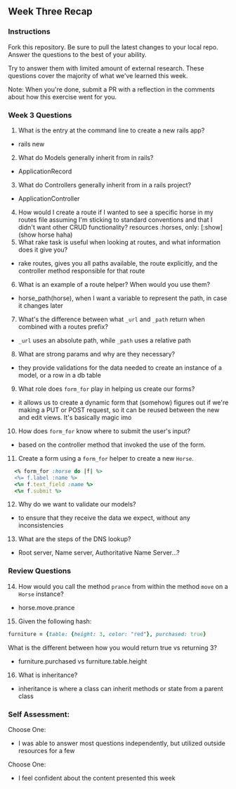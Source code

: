 ## Week Three Recap

### Instructions
Fork this repository. Be sure to pull the latest changes to your local repo. Answer the questions to the best of your ability.

Try to answer them with limited amount of external research. These questions cover the majority of what we've learned this week.

Note: When you're done, submit a PR with a reflection in the comments about how this exercise went for you.

### Week 3 Questions

1. What is the entry at the command line to create a new rails app?
* rails new <app name>
2. What do Models generally inherit from in rails?
* ApplicationRecord
3. What do Controllers generally inherit from in a rails project?
* ApplicationController
4. How would I create a route if I wanted to see a specific horse in my routes file assuming I'm sticking to standard conventions and that I didn't want other CRUD functionality?
resources :horses, only: [:show] (show horse haha)
5. What rake task is useful when looking at routes, and what information does it give you?
* rake routes, gives you all paths available, the route explicitly, and the controller method responsible for that route
6. What is an example of a route helper? When would you use them?
* horse_path(horse), when I want a variable to represent the path, in case it changes later
7. What's the difference between what `_url` and `_path` return when combined with a routes prefix?
* `_url` uses an absolute path, while `_path` uses a relative path
8. What are strong params and why are they necessary?
* they provide validations for the data needed to create an instance of a model, or a row in a db table
9. What role does `form_for` play in helping us create our forms?
* it allows us to create a dynamic form that (somehow) figures out if we're making a PUT or POST request, so it can be reused between the new and edit views.  It's basically magic imo
10. How does `form_for` know where to submit the user's input?
* based on the controller method that invoked the use of the form.
11. Create a form using a `form_for` helper to create a new `Horse`.
```Ruby
  <% form_for :horse do |f| %>
  <%= f.label :name %>
  <%= f.text_field :name %>
  <%= f.submit %>
```
12. Why do we want to validate our models?
* to ensure that they receive the data we expect, without any inconsistencies
13. What are the steps of the DNS lookup?
* Root server, Name server, Authoritative Name Server...?  


### Review Questions
14. How would you call the method `prance` from within the method `move` on a `Horse` instance?
* horse.move.prance

15. Given the following hash:

```ruby
furniture = {table: {height: 3, color: "red"}, purchased: true}
```
What is the different between how you would return true vs returning 3?  
* furniture.purchased vs furniture.table.height
16. What is inheritance?
* inheritance is where a class can inherit methods or state from a parent class

### Self Assessment:
Choose One:
* I was able to answer most questions independently, but utilized outside resources for a few


Choose One:
* I feel confident about the content presented this week
